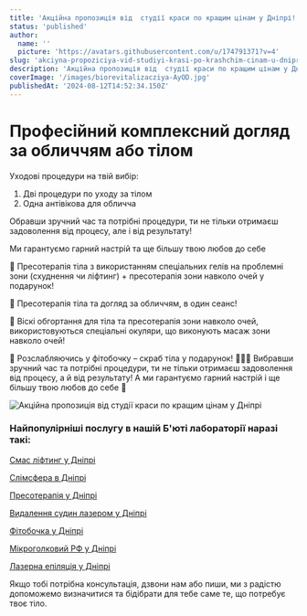 ```yaml
---
title: 'Акційна пропозиція від  студії краси по кращим цінам у Дніпрі! '
status: 'published'
author:
  name: ''
  picture: 'https://avatars.githubusercontent.com/u/174791371?v=4'
slug: 'akciyna-propoziciya-vid-studiyi-krasi-po-krashchim-cinam-u-dnipri'
description: 'Акційна пропозиція від  студії краси по кращим цінам у Дніпрі, професійний комплексний догляд за обличчям або тілом'
coverImage: '/images/biorevitalizacziya-AyOD.jpg'
publishedAt: '2024-08-12T14:52:34.150Z'
---
```


# Професійний комплексний догляд за обличчям або тілом

Уходові процедури на твій вибір:

1. Дві процедури по уходу за тілом
2. Одна антівікова для обличча

Обравши зручний час та потрібні процедури, ти не тільки отримаєш задоволення від процесу, але і від результату!

Ми гарантуємо гарний настрій та ще більшу твою любов до себе

🌸 Пресотерапія тіла з використанням спеціальних гелів на проблемні зони (схуднення чи ліфтинг) + пресотерапія зони навколо очей у подарунок!

🌸 Пресотерапія тіла та догляд за обличчям, в один сеанс!

🌸 Віскі обгортання для тіла та пресотерапія зони навколо очей, використовуються спеціальні окуляри, що виконують масаж зони навколо очей!

🌸 Розслабляючись у фітобочку – скраб тіла у подарунок! 🎁🎁🎁 Вибравши зручний час та потрібні процедури, ти не тільки отримаєш задоволення від процесу, а й від результату! А ми гарантуємо гарний настрій і ще більшу твою любов до себе 💛

![Акційна пропозиція від  студії краси по кращим цінам у Дніпрі](/images/biorevitalizacziya-M3MD.jpg)

### Найпопулірніші послугу в нашій Б'юті лабораторії наразі такі:

[Смас ліфтинг у Дніпрі](https://cosmetcab.dp.ua/services/Smas-lifting-v-Dnipri)

[Слімсфера в Дніпрі](https://cosmetcab.dp.ua/services/Slimsfera-v-Dnipri)

[Пресотерапія у Дніпрі](https://cosmetcab.dp.ua/services/Presoterapiya-v-Dnipri)

[Видалення судин лазером у Дніпрі](https://cosmetcab.dp.ua/outstatic/services/vydalennya-sudin-lazerom-y-dnipri)

[Фітобочка у Дніпрі](https://cosmetcab.dp.ua/services/Fitobochka-v-Dnipri)

[Мікроголковий РФ у Дніпрі](https://cosmetcab.dp.ua/services/Mikroholkovyy-RF-v-Dnipri)

[Лазерна епіляція у Дніпрі](services/Lazerna-epilyatsiya-v-Dnipri)

Якщо тобі потрібна консультація, дзвони нам або пиши, ми з радістю допоможемо визначитися та бідібрати для тебе саме те, що потребує твоє тіло.